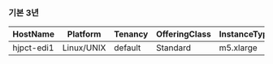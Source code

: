 ### 기본 3년 

|HostName|Platform|Tenancy|OfferingClass|InstanceType|Term|PaymentOption|
|------|---|---|------|---|---|---|
|hjpct-edi1|Linux/UNIX|default|Standard|m5.xlarge|36months|NoUpfront|


